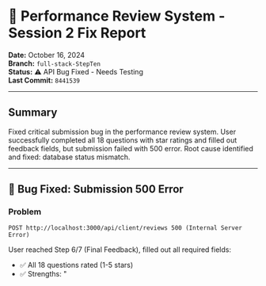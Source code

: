 # 🔧 Performance Review System - Session 2 Fix Report

**Date:** October 16, 2024  
**Branch:** `full-stack-StepTen`  
**Status:** ⚠️ API Bug Fixed - Needs Testing  
**Last Commit:** `8441539`  

---

## Summary

Fixed critical submission bug in the performance review system. User successfully completed all 18 questions with star ratings and filled out feedback fields, but submission failed with 500 error. Root cause identified and fixed: database status mismatch.

---

## 🐛 Bug Fixed: Submission 500 Error

### Problem
```
POST http://localhost:3000/api/client/reviews 500 (Internal Server Error)
```

User reached Step 6/7 (Final Feedback), filled out all required fields:
- ✅ All 18 questions rated (1-5 stars)
- ✅ Strengths: "